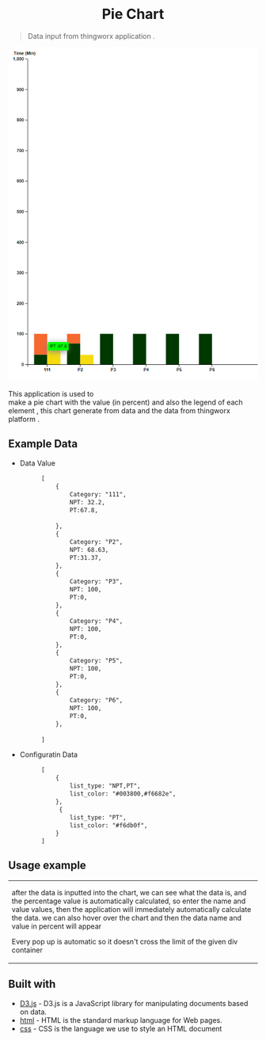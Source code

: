 
<h1 align="center"  style="font-weight:bold;" >
  <br>
  <!-- <a href="http://www.amitmerchant.com/electron-markdownify"><img src="https://raw.githubusercontent.com/amitmerchant1990/electron-markdownify/master/app/img/markdownify.png" alt="Markdownify" width="200"></a> -->
  <br>
  Pie Chart
  <br>
</h1>

> Data input from thingworx application .

<!-- <h4 align="center">A minimal Markdown Editor desktop app built on top of <a target="_blank">Electron</a>.</h4> -->

![Chat Preview](https://github.com/zainuddin-maker/Bar-Stack-and-Group-Chart/blob/master/test.PNG?raw=true)
<!-- ![screenshot](https://github.com/zainuddin-maker/Double-Y-Bar-With-Line-Chart-/blob/master/test.gif?raw=true) -->


This application is used to  
make a pie chart with the value (in percent) and also the legend of each element , this chart generate from  data and the data from  thingworx platform .

## Example Data
- Data Value

            [
                {
                    Category: "111",
                    NPT: 32.2,
                    PT:67.8,
                
                },
                {
                    Category: "P2",
                    NPT: 68.63,
                    PT:31.37,
                },
                {
                    Category: "P3",
                    NPT: 100,
                    PT:0,
                },
                {
                    Category: "P4",
                    NPT: 100,
                    PT:0,
                },
                {
                    Category: "P5",
                    NPT: 100,
                    PT:0,
                },
                {
                    Category: "P6",
                    NPT: 100,
                    PT:0,
                },

            ]

- Configuratin Data

            [
                {
                    list_type: "NPT,PT",
                    list_color: "#003800,#f6682e",
                },
                 {
                    list_type: "PT",
                    list_color: "#f6db0f",
                }
            ]

## Usage example

<table>
<tr>
<td>



after the data is inputted into the chart, we can see what the data is, and the percentage value is automatically calculated, so enter the name and value values, then the application will immediately automatically calculate the data. we can also hover over the chart and then the data name and value in percent will appear

Every pop up is automatic so it doesn't cross the limit of the given div container


</td>
</tr>
</table>


<!-- ## BIND DATA

1.  JSONDocinformation , input - JSON - Data for Doc Information in header

   
        {
            name: (STRING),
            value: (STRING),
        }



2.  JSONHeaderinformation, input - JSON - Data for Headerinformation in header.

       
        {
            name: (STRING),
            value: (STRING),
        }

3.  ConfigurationWidth, input - INFOTABLE - Configuration widht each of column in excel.

       
        {
            width: (STRING),
        }


4.  BooleanDisplayButton , input -BOOLEAN - Input for button seen or not 
5.  Filename , input - STRING - name of file after exported
6.  Headername , input - STRING - the title in template document.
4.  LabourProductivity , input - INFOTABLE - Data for Labour Productuvity

        {
            name: (STRING),
            value: (STRING),
            unit:  (STRING),
         }

5.  DataAddChangeMaintanance , input - INFOTABLE - List of Change of Maintanance .

        datashape :
        {
            changefrom : (DATE),
            idmaintanance : (NUMBER),
        }

6.  DataClickMaintanance , output - INFOABLE - Data out after click maintanance .

        datashape :
        {
            form : (DATE) ,
            to : (DATE),
            id : (STRING),
            idmaintanance : (NUMBER),
            imgstatus : (STRING),
            status : (STRING),
            text : (STRING),
        }

7.  idRandom , input - STRING - Random ID for Application
8.  HeightOfHeader , input - NUMBER - change height of header tittle

## BIND TRIGGER

1. clickMaintanance, out - "Event triggered when clicked the maintanance"
1. updateMaintanance, in - "Event triggered when maintanance updated"


 -->





## Built with 

- [D3.js](https://d3js.org/) - D3.js is a JavaScript library for manipulating documents based on data.
- [html](https://www.w3schools.com/html/) - HTML is the standard markup language for Web pages.
- [css](https://www.w3schools.com/css/) - CSS is the language we use to style an HTML document














